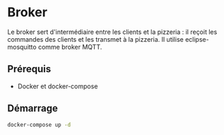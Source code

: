 # Broker

Le broker sert d'intermédiaire entre les clients et la pizzeria : il reçoit les commandes des clients et les transmet à la pizzeria.
Il utilise eclipse-mosquitto comme broker MQTT.

## Prérequis
- Docker et docker-compose

## Démarrage
```bash
docker-compose up -d
```

